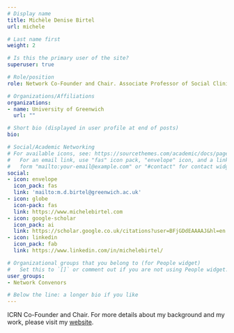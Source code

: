 ```yaml
---
# Display name
title: Michèle Denise Birtel
url: michele

# Last name first
weight: 2

# Is this the primary user of the site?
superuser: true

# Role/position
role: Network Co-Founder and Chair. Associate Professor of Social Clinical Psychology

# Organizations/Affiliations
organizations:
- name: University of Greenwich
  url: ""

# Short bio (displayed in user profile at end of posts)
bio: 

# Social/Academic Networking
# For available icons, see: https://sourcethemes.com/academic/docs/page-builder/#icons
#   For an email link, use "fas" icon pack, "envelope" icon, and a link in the
#   form "mailto:your-email@example.com" or "#contact" for contact widget.
social:
- icon: envelope
  icon_pack: fas
  link: 'mailto:m.d.birtel@greenwich.ac.uk'
- icon: globe
  icon-pack: fas
  link: https://www.michelebirtel.com
- icon: google-scholar
  icon_pack: ai
  link: https://scholar.google.co.uk/citations?user=BFjGDdEAAAAJ&hl=en
- icon: linkedin
  icon_pack: fab
  link: https://www.linkedin.com/in/michelebirtel/

# Organizational groups that you belong to (for People widget)
#   Set this to `[]` or comment out if you are not using People widget.
user_groups:
- Network Convenors

# Below the line: a longer bio if you like
---
```

ICRN Co-Founder and Chair. For more details about my background and my work, please visit my [website](https://www.michelebirtel.com).
